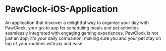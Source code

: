 # PawClock-iOS-Application
An application that discover a delightful way to organize your day with PawClock, your go-to app for scheduling meals and pet activities seamlessly integrated with engaging gaming experiences. PawClock is not just an app; it's your daily companion, making sure you and your pet stay on top of your routines with joy and ease.
